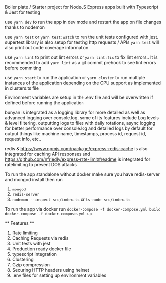 Boiler plate / Starter project for NodeJS Express apps built with Typescript & Jest for testing

use `yarn dev` to run the app in dev mode and restart the app on file changes thanks to nodemon

use `yarn test` or `yarn test:watch` to run the unit tests configured with jest. supertest library is also setup for testing http requests / APIs
`yarn test` will also print out code coverage information

use `yarn lint` to print out lint errors or `yarn lint:fix` to fix lint errors.. It is recommended to add `yarn lint` as a git commit prehook to see lint errors before commiting

use `yarn start` to run the application or `yarn cluster` to run multiple instances of the application depending on the CPU support as implemented in clusters.ts file

Environment variables are setup in the .env file and will be overwritten if defined before running the application

bunyan is integrated as a logging library for more detailed as well as advanced logging over console.log, some of its features include Log levels & level filtering, outputting logs to files with daily rotations, async logging for better performance over console.log and detailed logs by default for output things like machine name, timestamps, process id, request id, request info, etc..

redis & https://www.npmjs.com/package/express-redis-cache is also integrated for caching API responses and https://github.com/nfriedly/express-rate-limit#readme is integrated for ratelimiting to prevent DOS attacks

To run the app standalone without docker make sure you have redis-server and mongod install then run
1. `mongod`
1. `redis-server`
1. `nodemon --inspect src/index.ts` or `ts-node src/index.ts`

To run the app via docker run
```docker-compose -f docker-compose.yml build```
```docker-compose -f docker-compose.yml up```

** Features **
1. Rate limiting
2. Caching Requests via redis
3. Unit tests with jest
4. Production ready docker file
5. typescript integration
6. Clustering
7. Gzip compression
8. Securing HTTP headers using helmet
9. .env files for setting up environment variables
